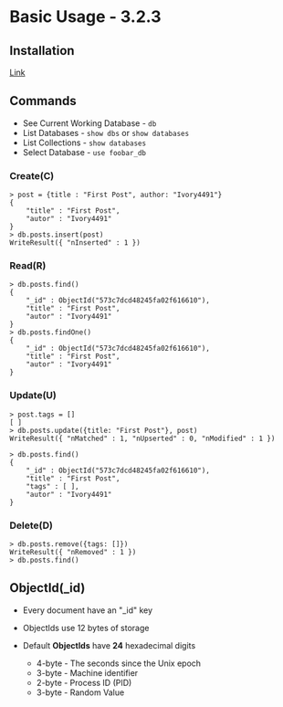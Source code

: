 # Basic Usage - 3.2.3

## Installation

[Link](https://www.howtoforge.com/tutorial/install-mongodb-on-ubuntu-16.04/)

## Commands

- See Current Working Database - `db`
- List Databases       - `show dbs` or `show databases`
- List Collections     - `show databases`
- Select Database - `use foobar_db`


### Create(C)
	
	> post = {title : "First Post", author: "Ivory4491"}
	{
		"title" : "First Post",
		"autor" : "Ivory4491"
	}
	> db.posts.insert(post)
	WriteResult({ "nInserted" : 1 })


### Read(R)
	
	> db.posts.find()
	{
		"_id" : ObjectId("573c7dcd48245fa02f616610"),
		"title" : "First Post",
		"autor" : "Ivory4491"
	}
	> db.posts.findOne()
	{
		"_id" : ObjectId("573c7dcd48245fa02f616610"),
		"title" : "First Post",
		"autor" : "Ivory4491"
	}


### Update(U)

	> post.tags = []
	[ ]
	> db.posts.update({title: "First Post"}, post)
	WriteResult({ "nMatched" : 1, "nUpserted" : 0, "nModified" : 1 })

	> db.posts.find()
	{
		"_id" : ObjectId("573c7dcd48245fa02f616610"),
		"title" : "First Post",
		"tags" : [ ],
		"autor" : "Ivory4491"
	}


### Delete(D)

	> db.posts.remove({tags: []})
	WriteResult({ "nRemoved" : 1 })
	> db.posts.find()


## ObjectId(_id)

	
- Every document have an "_id" key
- ObjectIds use 12 bytes of storage
- Default **ObjectIds** have **24** hexadecimal digits
	
	- 4-byte - The seconds since the Unix epoch
	- 3-byte - Machine identifier
	- 2-byte - Process ID (PID)
	- 3-byte - Random Value

	
